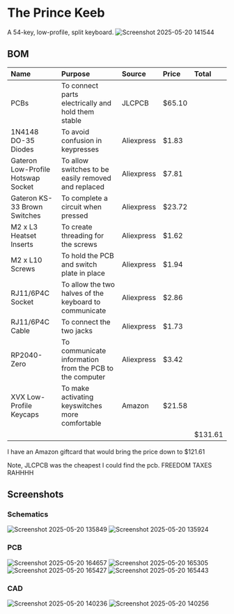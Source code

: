 # The Prince Keeb
A 54-key, low-profile, split keyboard.
![Screenshot 2025-05-20 141544](https://github.com/user-attachments/assets/6ab2bc79-d695-462b-951e-b1eecd9d49cb)

## BOM
| Name   | Purpose      | Source         | Price | Total |
|:-------|:-------------|:---------------|:------|:------|
| PCBs  | To connect parts electrically and hold them stable | JLCPCB | $65.10|
| 1N4148 DO-35 Diodes  | To avoid confusion in keypresses | Aliexpress | $1.83|
| Gateron Low-Profile Hotswap Socket | To allow switches to be easily removed and replaced | Aliexpress | $7.81 |
| Gateron KS-33 Brown Switches | To complete a circuit when pressed | Aliexpress | $23.72 |
| M2 x L3 Heatset Inserts | To create threading for the screws | Aliexpress | $1.62 |
| M2 x L10 Screws | To hold the PCB and switch plate in place | Aliexpress | $1.94 |
| RJ11/6P4C Socket | To allow the two halves of the keyboard to communicate | Aliexpress | $2.86 |
| RJ11/6P4C Cable | To connect the two jacks | Aliexpress | $1.73 |
| RP2040-Zero | To communicate information from the PCB to the computer | Aliexpress | $3.42 |
| XVX Low-Profile Keycaps | To make activating keyswitches more comfortable | Amazon | $21.58 |
|||||$131.61|

I have an Amazon giftcard that would bring the price down to $121.61

Note, JLCPCB was the cheapest I could find the pcb. FREEDOM TAXES RAHHHH
## Screenshots

### Schematics
![Screenshot 2025-05-20 135849](https://github.com/user-attachments/assets/6a352ba7-98a5-47d1-83e1-757499ba8347)
![Screenshot 2025-05-20 135924](https://github.com/user-attachments/assets/ed5fc028-043d-4415-a225-3dcb55cbb8a9)


### PCB
![Screenshot 2025-05-20 164657](https://github.com/user-attachments/assets/60c40437-ef23-4c21-9d93-45428ae05f46)
![Screenshot 2025-05-20 165305](https://github.com/user-attachments/assets/2ebcaef2-9b76-4fa2-9aed-970395a572da)
![Screenshot 2025-05-20 165427](https://github.com/user-attachments/assets/cc19a697-5a34-45ff-878d-dd116e611307)
![Screenshot 2025-05-20 165443](https://github.com/user-attachments/assets/f1eecb34-2fe1-4f00-a01d-c0add31be758)

### CAD
![Screenshot 2025-05-20 140236](https://github.com/user-attachments/assets/053940ae-5c62-40a9-9246-e9996d599073)
![Screenshot 2025-05-20 140256](https://github.com/user-attachments/assets/fa952c7a-12bf-44fe-b764-0a8f6f569a47)

